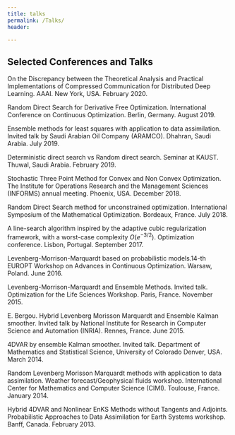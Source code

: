 ```yaml
---
title: talks
permalink: /Talks/
header:

---
```


## Selected Conferences and Talks

On the Discrepancy between the Theoretical Analysis and Practical Implementations of Compressed Communication for Distributed Deep Learning. AAAI. New York, USA. February 2020.

Random Direct Search for Derivative Free Optimization. International Conference on Continuous Optimization.  Berlin, Germany. August  2019.

Ensemble methods for least squares with application to data assimilation. Invited talk by Saudi Arabian Oil Company (ARAMCO).  Dhahran, Saudi Arabia. July  2019.

Deterministic direct search vs Random direct search.  Seminar at KAUST.  Thuwal, Saudi Arabia. February  2019.

Stochastic Three Point Method for Convex and Non Convex Optimization. The Institute for Operations Research and the Management Sciences (INFORMS) annual meeting. Phoenix, USA. December 
2018.

Random Direct Search method for unconstrained optimization. International Symposium of the Mathematical Optimization. Bordeaux, France. July 2018.

A line-search algorithm inspired by the adaptive cubic regularization framework, with a worst-case complexity $O(e^{-3/2})$.  Optimization conference. Lisbon, Portugal. September 2017.

Levenberg-Morrison-Marquardt based on probabilistic models.14-th EUROPT Workshop on Advances in Continuous Optimization. Warsaw, Poland. June 2016.

Levenberg-Morrison-Marquardt and Ensemble Methods. Invited talk. Optimization for the Life Sciences  Workshop. Paris, France. November 2015.

E. Bergou. Hybrid Levenberg Morisson Marquardt and Ensemble Kalman smoother. Invited talk by National Institute for Research in Computer Science and Automation (INRIA). Rennes, France. June 2015.

4DVAR by ensemble Kalman smoother. Invited talk. Department of Mathematics and Statistical Science, University of Colorado Denver, USA. March 2014.

Random Levenberg Morisson Marquardt methods with application to data assimilation. Weather forecast/Geophysical fluids workshop. International Center for Mathematics and Computer Science  (CIMI). Toulouse, France. January 2014.

Hybrid 4DVAR and Nonlinear EnKS Methods without Tangents and Adjoints. Probabilistic Approaches to Data Assimilation for Earth Systems workshop. Banff, Canada. February 2013.


